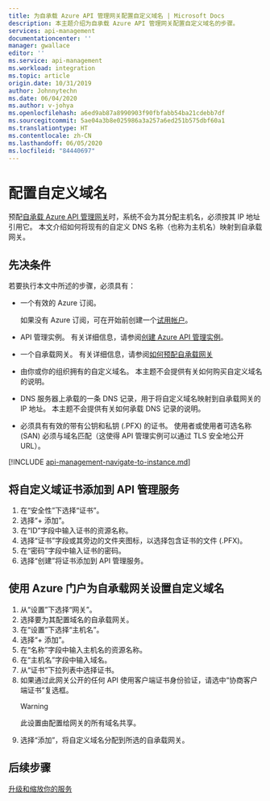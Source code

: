 ```yaml
---
title: 为自承载 Azure API 管理网关配置自定义域名 | Microsoft Docs
description: 本主题介绍为自承载 Azure API 管理网关配置自定义域名的步骤。
services: api-management
documentationcenter: ''
manager: gwallace
editor: ''
ms.service: api-management
ms.workload: integration
ms.topic: article
origin.date: 10/31/2019
author: Johnnytechn
ms.date: 06/04/2020
ms.author: v-johya
ms.openlocfilehash: a6ed9ab87a8990903f90fbfabb54ba21cdebb7df
ms.sourcegitcommit: 5ae04a3b8e025986a3a257a6ed251b575dbf60a1
ms.translationtype: HT
ms.contentlocale: zh-CN
ms.lasthandoff: 06/05/2020
ms.locfileid: "84440697"
---
```

# <a name="configure-a-custom-domain-name"></a>配置自定义域名

预配[自承载 Azure API 管理网关](self-hosted-gateway-overview.md)时，系统不会为其分配主机名，必须按其 IP 地址引用它。 本文介绍如何将现有的自定义 DNS 名称（也称为主机名）映射到自承载网关。

## <a name="prerequisites"></a>先决条件

若要执行本文中所述的步骤，必须具有：

-   一个有效的 Azure 订阅。

    如果没有 Azure 订阅，可在开始前创建一个[试用帐户](https://www.azure.cn/pricing/1rmb-trial)。

-   API 管理实例。 有关详细信息，请参阅[创建 Azure API 管理实例](get-started-create-service-instance.md)。
- 一个自承载网关。 有关详细信息，请参阅[如何预配自承载网关](api-management-howto-provision-self-hosted-gateway.md)
-   由你或你的组织拥有的自定义域名。 本主题不会提供有关如何购买自定义域名的说明。
-   DNS 服务器上承载的一条 DNS 记录，用于将自定义域名映射到自承载网关的 IP 地址。 本主题不会提供有关如何承载 DNS 记录的说明。
-   必须具有有效的带有公钥和私钥 (.PFX) 的证书。 使用者或使用者可选名称 (SAN) 必须与域名匹配（这使得 API 管理实例可以通过 TLS 安全地公开 URL）。

[!INCLUDE [api-management-navigate-to-instance.md](../../includes/api-management-navigate-to-instance.md)]

## <a name="add-custom-domain-certificate-to-your-api-management-service"></a>将自定义域证书添加到 API 管理服务

1. 在“安全性”下选择“证书”。 
2. 选择“+ 添加”。
3. 在“ID”字段中输入证书的资源名称。
4. 选择“证书”字段或其旁边的文件夹图标，以选择包含证书的文件 (.PFX)。
5. 在“密码”字段中输入证书的密码。
6. 选择“创建”将证书添加到 API 管理服务。

## <a name="use-the-azure-portal-to-set-a-custom-domain-name-for-your-self-hosted-gateway"></a>使用 Azure 门户为自承载网关设置自定义域名

1. 从“设置”下选择“网关”。 
2. 选择要为其配置域名的自承载网关。
3. 在“设置”下选择“主机名”。 
4. 选择“+ 添加”。
5. 在“名称”字段中输入主机名的资源名称。
6. 在“主机名”字段中输入域名。
7. 从“证书”下拉列表中选择证书。
8. 如果通过此网关公开的任何 API 使用客户端证书身份验证，请选中“协商客户端证书”复选框。
    > [!WARNING]
    > 此设置由配置给网关的所有域名共享。
9. 选择“添加”，将自定义域名分配到所选的自承载网关。

## <a name="next-steps"></a>后续步骤

[升级和缩放你的服务](upgrade-and-scale.md)


